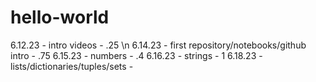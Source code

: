 # hello-world
6.12.23 - intro videos - .25 \n
6.14.23 - first repository/notebooks/github intro - .75
6.15.23 - numbers - .4
6.16.23 - strings - 1
6.18.23 - lists/dictionaries/tuples/sets - 
